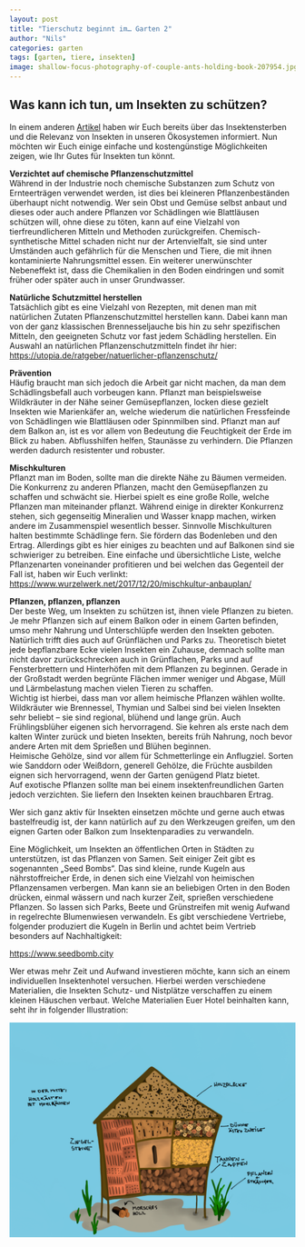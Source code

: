```yaml
---
layout: post
title: "Tierschutz beginnt im… Garten 2"
author: "Nils"
categories: garten
tags: [garten, tiere, insekten]
image: shallow-focus-photography-of-couple-ants-holding-book-207954.jpg
---
```



## Was kann ich tun, um Insekten zu schützen?

In einem anderen <a href="https://innotier.github.io/TierschutzBeginntZuhause/garten/garten-1.html">Artikel</a> haben wir Euch bereits über das Insektensterben und die Relevanz von Insekten in unseren Ökosystemen informiert. Nun möchten wir Euch einige einfache und kostengünstige Möglichkeiten zeigen, wie Ihr Gutes für Insekten tun könnt.

**Verzichtet auf chemische Pflanzenschutzmittel**<br/>Während in der Industrie noch chemische Substanzen zum Schutz von Ernteerträgen verwendet werden, ist dies bei kleineren Pflanzenbeständen überhaupt nicht notwendig. Wer sein Obst und Gemüse selbst anbaut und dieses oder auch andere Pflanzen vor Schädlingen wie Blattläusen schützen will, ohne diese zu töten, kann auf eine Vielzahl von tierfreundlicheren Mitteln und Methoden zurückgreifen.
Chemisch-synthetische Mittel schaden nicht nur der Artenvielfalt, sie sind unter Umständen auch gefährlich für die Menschen und Tiere, die mit ihnen kontaminierte Nahrungsmittel essen. Ein weiterer unerwünschter Nebeneffekt ist, dass die Chemikalien in den Boden eindringen und somit früher oder später auch in unser Grundwasser.

**Natürliche Schutzmittel herstellen**<br/>Tatsächlich gibt es eine Vielzahl von Rezepten, mit denen man mit natürlichen Zutaten Pflanzenschutzmittel herstellen kann. Dabei kann man von der ganz klassischen Brennesseljauche bis hin zu sehr spezifischen Mitteln, den geeigneten Schutz vor fast jedem Schädling herstellen. Ein Auswahl an natürlichen Pflanzenschutzmitteln findet ihr hier:
<https://utopia.de/ratgeber/natuerlicher-pflanzenschutz/>

**Prävention**<br/>Häufig braucht man sich jedoch die Arbeit gar nicht machen, da man dem Schädlingsbefall auch vorbeugen kann. Pflanzt man beispielsweise Wildkräuter in der Nähe seiner Gemüsepflanzen, locken diese gezielt Insekten wie Marienkäfer an, welche wiederum die natürlichen Fressfeinde von Schädlingen wie Blattläusen oder Spinnmilben sind. 
Pflanzt man auf dem Balkon an, ist es vor allem von Bedeutung die Feuchtigkeit der Erde im Blick zu haben. Abflusshilfen helfen, Staunässe zu verhindern. Die Pflanzen werden dadurch resistenter und robuster.

**Mischkulturen**<br/>Pflanzt man im Boden, sollte man die direkte Nähe zu Bäumen vermeiden. Die Konkurrenz zu anderen Pflanzen, macht den Gemüsepflanzen zu schaffen und schwächt sie. Hierbei spielt es eine große Rolle, welche Pflanzen man miteinander pflanzt. Während einige in direkter Konkurrenz stehen, sich gegenseitig Mineralien und Wasser knapp machen, wirken andere im Zusammenspiel wesentlich besser. Sinnvolle Mischkulturen halten bestimmte Schädlinge fern. Sie fördern das Bodenleben und den Ertrag. Allerdings gibt es hier einiges zu beachten und auf Balkonen sind sie schwieriger zu betreiben. Eine einfache und übersichtliche Liste, welche Pflanzenarten voneinander profitieren und bei welchen das Gegenteil der Fall ist, haben wir Euch verlinkt:
<https://www.wurzelwerk.net/2017/12/20/mischkultur-anbauplan/>

**Pflanzen, pflanzen, pflanzen**<br/>Der beste Weg, um Insekten zu schützen ist, ihnen viele Pflanzen zu bieten. Je mehr Pflanzen sich auf einem Balkon oder in einem Garten befinden, umso mehr Nahrung und Unterschlüpfe werden den Insekten geboten. Natürlich trifft dies auch auf Grünflächen und Parks zu. Theoretisch bietet jede bepflanzbare Ecke vielen Insekten ein Zuhause, demnach sollte man nicht davor zurückschrecken auch in Grünflachen, Parks und auf Fensterbrettern und Hinterhöfen mit dem Pflanzen zu beginnen. Gerade in der Großstadt werden begrünte Flächen immer weniger und Abgase, Müll und Lärmbelastung machen vielen Tieren zu schaffen.
<br/>Wichtig ist hierbei, dass man vor allem heimische Pflanzen wählen wollte. Wildkräuter wie Brennessel, Thymian und Salbei sind bei vielen Insekten sehr beliebt – sie sind regional, blühend und lange grün. Auch Frühlingsblüher eigenen sich hervorragend. Sie kehren als erste nach dem kalten Winter zurück und bieten Insekten, bereits früh Nahrung, noch bevor andere Arten mit dem Sprießen und Blühen beginnen.
<br/>Heimische Gehölze, sind vor allem für Schmetterlinge ein Anflugziel. Sorten wie Sanddorn oder Weißdorn, generell Gehölze, die Früchte ausbilden eignen sich hervorragend, wenn der Garten genügend Platz bietet.
<br/>Auf exotische Pflanzen sollte man bei einem insektenfreundlichen Garten jedoch verzichten. Sie liefern den Insekten keinen brauchbaren Ertrag.

Wer sich ganz aktiv für Insekten einsetzen möchte und gerne auch etwas bastelfreudig ist, der kann natürlich auf zu den Werkzeugen greifen, um den eignen Garten oder Balkon zum Insektenparadies zu verwandeln.

Eine Möglichkeit, um Insekten an öffentlichen Orten in Städten zu unterstützen, ist das Pflanzen von Samen. Seit einiger Zeit gibt es sogenannten „Seed Bombs“. Das sind kleine, runde Kugeln aus nährstoffreicher Erde, in denen sich eine Vielzahl von heimischen Pflanzensamen verbergen. Man kann sie an beliebigen Orten in den Boden drücken, einmal wässern und nach kurzer Zeit, sprießen verschiedene Pflanzen. So lassen sich Parks, Beete und Grünstreifen mit wenig Aufwand in regelrechte Blumenwiesen verwandeln. Es gibt verschiedene Vertriebe, folgender produziert die Kugeln in Berlin und achtet beim Vertrieb besonders auf Nachhaltigkeit:

<https://www.seedbomb.city>

Wer etwas mehr Zeit und Aufwand investieren möchte, kann sich an einem individuellen Insektenhotel versuchen. Hierbei werden verschiedene Materialien, die Insekten Schutz- und Nistplätze verschaffen zu einem kleinen Häuschen verbaut. Welche Materialien Euer Hotel beinhalten kann, seht ihr in folgender Illustration:

<img src="https://raw.githubusercontent.com/innotier/TierschutzBeginntZuhause/gh-pages/assets/img/IMG_1159.png" />



